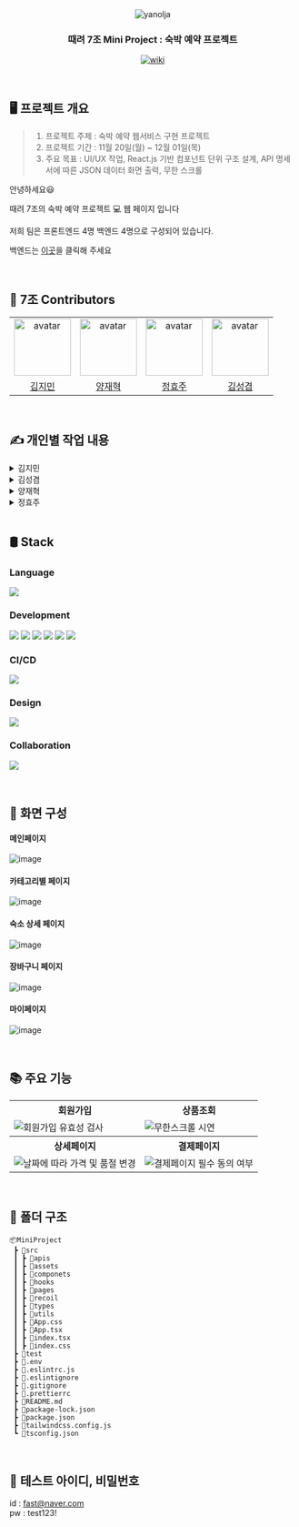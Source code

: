 <div align="center">

<img src="https://github.com/yangjaehyuk/Baekjoon/assets/37584686/20fa075f-031b-40fc-8f77-fba23f2b2f06" alt="yanolja"/>

### 때려 7조 Mini Project : 숙박 예약 프로젝트

<p align="center">
  <a href="https://mini-team-7.vercel.app/">
    <img src="https://img.shields.io/badge/Yanolja-pink?style=for-the-badge&logoColor=white" alt="wiki"/>
  </a>
</p>

</div>

<br/>


## 🖥 프로젝트 개요
> 1. 프로젝트 주제 :  숙박 예약 웹서비스 구현 프로젝트
> 2. 프로젝트 기간 : 11월 20일(월) ~ 12월 01일(목)
> 3. 주요 목표 : UI/UX 작업, React.js 기반 컴포넌트 단위 구조 설계, API 명세서에 따른 JSON 데이터 화면 출력, 무한 스크롤

안녕하세요:smiley: 

때려 7조의 숙박 예약 프로젝트 :computer: 웹 페이지 입니다

저희 팀은 프론트엔드 4명 백엔드 4명으로 구성되어 있습니다.   

백엔드는 [이곳](https://github.com/YBE-7/YBE-Mini-Project-BE)을 클릭해 주세요 

<br/>

## :clap: 7조 Contributors

 <table align="center">
    <tr>
        <td align="center"><img alt="avatar" src="https://github.com/moana16.png" width="100"></td>
        <td align="center"><img alt="avatar" src="https://github.com/yangjaehyuk.png" width="100"></td>
        <td align="center"><img alt="avatar" src="https://github.com/hhjs2.png" width="100"></td>
        <td align="center"><img alt="avatar" src="https://github.com/skyeome.png" width="100"></td>
    </tr>
    <tr>
        <td align="center"><a href="https://github.com/moana16">김지민</a></td>
        <td align="center"><a href="https://github.com/yangjaehyuk">양재혁</a></td>
        <td align="center"><a href="https://github.com/hhjs2">정효주</a></td>
        <td align="center"><a href="https://github.com/skyeome">김성겸</a></td>
    </tr>
 </table>

<br/>

## ✍️ 개인별 작업 내용


<details>
<summary>김지민</summary>

## 주요 기능

- 숙소 상세 페이지 
- 객실 상세 페이지
- 달력 모달 및 날짜 선택 기능 구현
- Kakao map API 연결
- 숙소 조회 API 연결
- 객실 조회 API 연결(날짜, 인원수에 따라 달라지는 API 요청 및 객실 상태에 따른 디자인 변경)
- 객실 상세 조회 API 연결
- 장바구니 담기 API 연결
- 검색 페이지


|                           객실상세페이지 예약                            |                                                객실 페이지 지도                                               |
| :-------------------------------------------------------------------------------------------------------: | :-------------------------------------------------------------------------------------------------------: |
|![객실상세예약하기](https://github.com/YBE-7/MiniProject_FE/assets/65649035/75ad53c0-6ed6-41ad-a5ff-9bf028034221) | ![지도숏](https://github.com/YBE-7/MiniProject_FE/assets/65649035/ec5896c7-fff1-41bb-af96-579ba5fbf5b6) |
|       예약 버튼을 누르면 예약 상품 정보를 전달하며 바로 예약 페이지로 이동합니다.       |                   상단 주소를 클릭하면 지도 화면이 보여지고 주소 복사가 가능합니다.                    |

 


  |                         장바구니 로그인                              |                                               장바구니 성공                                             |
| :-------------------------------------------------------------------------------------------------------: | :-------------------------------------------------------------------------------------------------------: |
| ![장바구니로그인](https://github.com/YBE-7/MiniProject_FE/assets/65649035/0f474be5-be84-49b3-bc76-cf52bbeaca8e) | ![장바구니성공](https://github.com/YBE-7/MiniProject_FE/assets/65649035/05c520e3-560e-4464-84ca-8f9686968433) |
|       초그인이 되어있지 않을 시 alert창과 함께 로그인 페이지로 이동합니다       |                   장바구니에 담을 상품을 서버에 전송하고 성공하면 alert창이 뜹니다                    |




  |                         날짜, 인원수에 따라 달라지는 UI                              |                                               최대인원 초과                                               |
| :-------------------------------------------------------------------------------------------------------: | :-------------------------------------------------------------------------------------------------------: |
| ![인원수변경](https://github.com/YBE-7/MiniProject_FE/assets/65649035/f834b7c0-2f50-4e19-a21c-8d342fe61071) | ![달력초기화](https://github.com/YBE-7/MiniProject_FE/assets/65649035/141fbd9f-55a1-4885-8436-7672d6a55e42)|
|      인원수에 따라 예약할 수 없는 방을 보여줍니다. <br/>또한 사용자가 선택한 날짜에 객실 상품이 품절되었는지 여부도 확인할 수 있습니다.        |                   달력 모달에서 날짜 선택, 날짜 초기화 가능합니다.<br/> 만약 날짜를 선택하여도 X 버튼으로 나가면 이전 날짜가 보여집니다.                    |





## :bomb: 트러블 슈팅

#### :x:오류

vercel에 배포 후 CORS 에러


#### :heavy_check_mark: 해결

그동안 http 통신이었다가 vercel에 배포하면서 자동으로 https로 배포가 되는 바람에
또 한번 CORS 에러가 떴다. <br/>
서버 측에서 해결 해 주셨지만 다음 번엔 먼저 https로 통신이 되게끔 회의해야겠다고 생각했고 또 찾아보니까 proxy 서버를 사용하면 프론트엔드 딴에서도 해결할 수 있다고한다.

#### :x:오류

장바구니 객실 담기할 때 정해진 개수를 초과해서 장바구니에 담는 오류


#### :heavy_check_mark: 해결

서버 측에서 받아오는 status 값을 통해 존재하는 객실 수 이상으로 장바구니 담기 버튼을 누를 경우 alert 창이 뜨게 함

--


## 회고

부트캠프를 하면서 처음으로 백엔드 분들과 프로젝트를 하였다. <br/>
처음에는 약 2주밖에 안되는 시간이라서 가능할까? 생각했지만 모두들 열심히 해주신 덕분에 생각보다 금방 할 수 있었다.  <br/>
Jira를 간단하게 작성하여 서로 작업 내용을 공유하니까 다른 파트 분들이 어느 정도 작업량을 하셨는지 알기가 수월해서 좋았다.   <br/>
이번에는 tailwind CSS를 오랜만에 다시 사용해 보았는데 역시 편하고 좋았다 근데 아무래도 공통적인 css 를 하기엔 조금 불편한 감이 없잖아 있는 것 같다.  <br/>
아쉬운 점은 이번에도 먼저 공통 CSS나 공통 컴포넌트를 생성하지 않고 처음 작업을 시작해서 중간에 한번 코드를 수정한 점이다.  <br/>
멘토님 말씀대로 다음번에는 작업하기 전에 디자인 리뷰를 할 생각이다.  <br/>
정말 다행인 건 요청드린 데이터 대로 빠르게 작업 해주셔서 시간이 촉박하지 않게 API 를 연결해서 마무리 작업을 할 수 있었다  <br/>
그리고 처음으로 테스트 코드를 작성했는데 재혁님 덕분에 해매지 않고 작성할 수 있었다. !! <br/>
하지만 아무래도 작업 중간에 테스트해본건 아니라서<br/>
다음 프로젝트는 중간중간 테스트 코드를 작성해보아야 겠다고 생각했다. <br/>
매일 회의를 하다보면 지치기도 할 텐데 다들 열정 넘치게 참여해주셔서 정말 감사합니다 :) !!



</details>

<details>
<summary>김성겸</summary>
  
## 주요 작업 내용

- 숙소 목록 조회 관련 모든 컴포넌트 Skeleton UI 적용
- 카테고리별 (호텔/리조트/펜션/풀빌라) 페이지
- 지역별 숙소 상품 조회 페이지
  - 필터링 기능 : [ 별점 높은 순, 예약가 높은 순, 예약가 낮은 순 ]
  - 무한 스크롤 기능 : 4개씩 불러오며, 하단에 도착하면 새로 4개를 불러옵니다.
- 지금 사랑받는 여행지 페이지
- 지역 선택 모달
- 공통 헤더 설정

|                                               상품 필터링 기능                                               |                                       선택한 날짜가 몇 박인지에 따라 가격이 변경                                       |
| :----------------------------------------------------------------------------------------------------------: | :--------------------------------------------------------------------------------------------------------------------: |
| ![필터링 시연](https://github.com/YBE-7/MiniProject_FE/assets/59966217/70902b88-b531-4371-b968-4665653433e9) | ![날짜에 따라 가격 변경](https://github.com/YBE-7/MiniProject_FE/assets/59966217/77ae6556-a02a-4c6b-bfd2-425258d1f8f5) |
|           평점 높은순, 예약가 높은순, 예약가 낮은순 3가지 기준으로 숙박 상품을 조회 할수 있습니다.           |                          만약 선택한 날짜가 몇 박인지에 따라 n박 당 (가격 \* n)를 계산합니다.                          |

<br/>

|                                                 무한 스크롤 기능                                                  |                                           카테고리(호텔/리조트/펜션/풀빌라) 페이지                                           |
| :---------------------------------------------------------------------------------------------------------------: | :--------------------------------------------------------------------------------------------------------------------------: |
| ![무한 스크롤 시연](https://github.com/YBE-7/MiniProject_FE/assets/59966217/6eb37248-a792-4f33-af2d-79bb3d324401) | ![화면-캡처-2023-11-30-110705](https://github.com/YBE-7/MiniProject_FE/assets/59966217/6d48fe68-7523-40f9-8ec7-a28e33862838) |
|                       React Query의 useInfiniteQuery를 사용해서 무한 스크롤을 구현했습니다.                       |                각 카테고리에서 평점 높은 상품을 보여주고, 하단에는 해당 카테고리의 지역별 숙소를 보여줍니다.                 |

## :bomb: 트러블 슈팅

#### :x: 오류

- 상품 썸네일이 다른 상품과 비율이 다른 경우인 경우 이미지가 튀어 나가는 버그

#### :heavy_check_mark: 해결

- 이미지를 감싸는 div에 `overflow: hidden; aspect-ratio: 1`을 추가하여 1:1비율로 썸네일을 고정합니다.  
  그리고 이미지 태그에는 `width: 100%; height:100%; object-fit: center;`를 추가하여 비율유지하며 꽉 채웠습니다.

#### :x: 오류

- 상품 상세페이지에서 체크인 날짜를 바꾸고 뒤로가면 선택한 날짜가 날아가는 버그

#### :heavy_check_mark: 해결

- 검색창에 from, to라는 파라메터에 날짜를 저장해서 사용하던 방식에 문제라고 판단되어서,  
  recoil의 전역 상태를 사용하는 방식으로 변경해서 전역 상태의 날짜를 따라가게 변경했습니다.

## 회고

여러 팀원들과의 소통과정에서 의견 충돌이 있었을 때 서로 기분나쁘지 않게 잘 해결하는 과정들이 있어서,  
저희 팀원들의 커뮤니케이션 스킬이 참 좋아보였습니다. 저도 소통에 대해서 많이 배웠던것같습니다.

그밖에 기술적으로 다 같이 좀 더 좋은 방법을 찾고, 버그도 같이 해결하면서 새로운 방법도 알게되며  
정말 많은 부분에서 고민하고 성장해보는 기회가 되었던것같습니다.

</details>


<details>
<summary>양재혁</summary>.

## 주요 기능

- 로그인 페이지
- 회원 가입 페이지
- 마이 페이지
- 로그인 validation
- 회원 가입 validation
- 인증 및 인가
- 회원 가입 모달
- 마이 페이지 날짜 선택 모달
- Jest Testing

## :bomb: 트러블 슈팅

#### :x:오류

로그인 및 회원 가입 중복 요청 버그

#### :heavy_check_mark: 해결

로그인 및 회원 가입 버튼을 여러 번 누르면 클릭 수 만큼 요청이 되는 것을 방지하기 위해 클릭 후 swal창으로 막으려고 하였습니다. <br/> 
하지만 swal이 팝업되기 전까지의 시간이 있어 여러 번 요청되는 것을 식별하였습니다. <br/>
그래서 요청을 하기 전에 swal창을 팝업하도록 수정한 결과 버튼을 누르자마자 swal창이 떠서 중복 요청을 방지할 수 있었습니다.

--


## 회고

오랜만에 백엔드와 협업을 하게 되어 재밌고 유익하였습니다. <br/>
저희 팀 모두가 능력이 있으신 분들 같아 다양한 기능들을 기한보다 빠르게 마무리 할 수 있었던 것 같습니다. <br/>
프로젝트 매니지먼트부터 유닛 테스팅 까지 알차게 프로젝트를 진행한 것 같아 뿌듯했습니다. <br/>
오랜만에 Jest를 사용해서 버벅였는데 다음 프로젝트에서는 개발 중간 중간에 테스팅을 진행해야 겠다고 생각하였습니다. <br/>
모두들 고생 많으셨습니다 !!!

</details>


<details>
<summary>정효주</summary>

## 주요 기능

|                           소켓 연결, 채팅 보내기, 채팅 받기 이전 채팅 가져오기                            |                                                채팅 나가기                                                |
| :-------------------------------------------------------------------------------------------------------: | :-------------------------------------------------------------------------------------------------------: |
| ![chatting](https://github.com/Toy2-team10/Talkhaja/assets/65649035/8d137c4a-2935-47d8-a07d-6c864546ac40) | ![chat_out](https://github.com/Toy2-team10/Talkhaja/assets/65649035/9fb496ad-8287-428e-addf-c5772d06d7f0) |
|       처음 채팅방에 들어오면 이전 대화 목록들을 모두 받습니다. 소켓 연결로 실시간 채팅이 가능합니다       |                   채탱방 나가기 버튼을 누르면 해당 방에서 나가지고 목록으로 돌아갑니다                    |


## :bomb: 트러블 슈팅

#### :x:오류


#### :heavy_check_mark: 해결


--


## 회고



</details>

<br/>

## 🛢️ Stack

### Language

<p align="left">
 <img src="https://img.shields.io/badge/typescript-%23007ACC.svg?style=for-the-badge&logo=typescript&logoColor=white">
</p>

### Development

<p align="left">
   <img src="https://img.shields.io/badge/react-61DAFB?style=for-the-badge&logo=react&logoColor=black"> 
  <img src="https://img.shields.io/badge/Tailwind CSS-06B6D4?style=for-the-badge&logo=tailwindcss&logoColor=white"/>
  <img src="https://img.shields.io/badge/recoil-007AF4?style=for-the-badge&logo=recoil&logoColor=black"/>
  <img src="https://img.shields.io/badge/Axios-5A29E4?style=for-the-badge&logo=axios&logoColor=white">
  <img src="https://img.shields.io/badge/Eslint-4B32C3?logo=eslint&logoColor=white&style=for-the-badge"/>
  <img src="https://img.shields.io/badge/Prettier-F7B93E?logo=prettier&logoColor=black&style=for-the-badge"/>
</p>

### CI/CD

<p align="left">
  <img src="https://img.shields.io/badge/vercel-ffffff?style=for-the-badge&logo=vercel&logoColor=black"/>
</p>

### Design

<p align="left">
 <img src="https://img.shields.io/badge/figma-F24E1E?style=for-the-badge&logo=figma&logoColor=white"/>
</p>

### Collaboration

<p align="left">
  <img src="https://img.shields.io/badge/Jira-0052CC?style=for-the-badge&logo=Jira&logoColor=white">
</p>

<br/>

## 🎨 화면 구성

#### 메인페이지
![image](https://github.com/YBE-7/MiniProject_FE/assets/65649035/96c57314-5770-41bc-9399-d30abfcee2cc)
#### 카테고리별 페이지
![image](https://github.com/YBE-7/MiniProject_FE/assets/65649035/93ddb03d-7338-4db1-9a04-e0b2d897fc5c)
#### 숙소 상세 페이지
![image](https://github.com/YBE-7/MiniProject_FE/assets/65649035/b7424080-f060-4ff2-80e6-fb20e54e9412)
#### 장바구니 페이지
![image](https://github.com/YBE-7/MiniProject_FE/assets/65649035/36f9c7f2-90df-440e-9a3d-2333d6281c08)
#### 마이페이지
![image](https://github.com/YBE-7/MiniProject_FE/assets/65649035/f99573f7-14f0-46ea-9b45-7520c17dfc6e)


<br/>

## 📚 주요 기능

<div align="center">
  <table>
    <tr align="center">
      <th>회원가입</th>
      <th>상품조회</th>
    </tr>
    <tr>
      <td><img src="https://github.com/YBE-7/MiniProject_FE/assets/59966217/27f10e32-ff99-4d47-ba1a-942bfd3b4c4a" alt="회원가입 유효성 검사"></td>
      <td><img src="https://github.com/YBE-7/MiniProject_FE/assets/59966217/6eb37248-a792-4f33-af2d-79bb3d324401"alt="무한스크롤 시연"></td>
    </tr>
    <tr align="center">
      <th>상세페이지</th>
      <th>결제페이지</th>
    </tr>
    <tr>
      <td><img src="https://github.com/YBE-7/MiniProject_FE/assets/59966217/31cc1d41-e252-4c9a-a466-dca74ec67c7e" alt="날짜에 따라 가격 및 품절 변경"></td>
      <td><img src="https://github.com/YBE-7/MiniProject_FE/assets/59966217/86ddcbf3-460f-4770-bc05-94b011a392d0" alt="결제페이지 필수 동의 여부"></td>
    </tr>
  </table>
</div>

<br/>

## :file_folder: 폴더 구조

```
📦MiniProject
 ┣ 📂src
 ┃ ┣ 📂apis
 ┃ ┣ 📂assets
 ┃ ┣ 📂componets
 ┃ ┣ 📂hooks
 ┃ ┣ 📂pages
 ┃ ┣ 📂recoil
 ┃ ┣ 📂types
 ┃ ┣ 📂utils
 ┃ ┣ 📜App.css
 ┃ ┣ 📜App.tsx
 ┃ ┣ 📜index.tsx
 ┃ ┣ 📜index.css
 ┣ 📂test
 ┣ 📜.env
 ┣ 📜.eslintrc.js
 ┣ 📜.eslintignore
 ┣ 📜.gitignore
 ┣ 📜.prettierrc
 ┣ 📜README.md
 ┣ 📜package-lock.json
 ┣ 📜package.json
 ┣ 📜tailwindcss.config.js
 ┗ 📜tsconfig.json

```
<br/>

## 🔑 테스트 아이디, 비밀번호

id : fast@naver.com <br/>
pw : test123!

